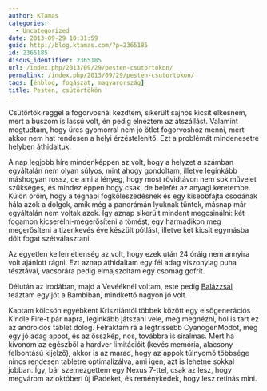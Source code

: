 ```yaml
---
author: KTamas
categories:
  - Uncategorized
date: 2013-09-29 10:31:59
guid: http://blog.ktamas.com/?p=2365185
id: 2365185
disqus_identifier: 2365185
url: /index.php/2013/09/29/pesten-csutortokon/
permalink: /index.php/2013/09/29/pesten-csutortokon/
tags: [énblog, fogászat, magyarország]
title: Pesten, csütörtökön
---
```


Csütörtök reggel a fogorvosnál kezdtem, sikerült sajnos kicsit elkésnem, mert a buszom is lassú volt, én pedig elnéztem az átszállást. Valamint megtudtam, hogy üres gyomorral nem jó ötlet fogorvoshoz menni, mert akkor nem hat rendesen a helyi érzéstelenítő. Ezt a problémát mindenesetre helyben áthidaltuk.

A nap legjobb híre mindenképpen az volt, hogy a helyzet a számban egyáltalán nem olyan súlyos, mint ahogy gondoltam, illetve leginkább máshogyan rossz, de ami a lényeg, hogy most rövidtávon nem sok művelet szükséges, és mindez éppen hogy csak, de belefér az anyagi keretembe. Külön öröm, hogy a tegnapi fogkőleszedésnek és egy kisebbfajta csodának hála azok a dolgok, amik még a panorámán lyuknak tűntek, másnap már egyáltalán nem voltak azok. Így aznap sikerült mindent megcsinálni: két fogamon kicserélni-megerősíteni a tömést, egy harmadikon meg megerősíteni a tizenkevés éve készült pótlást, illetve két kicsit egymásba dőlt fogat szétválasztani.

Az egyetlen kellemetlenség az volt, hogy ezek után 24 óráig nem annyira volt ajánlott rágni. Ezt aznap áthidaltam egy fél adag viszonylag puha tésztával, vacsorára pedig elmajszoltam egy csomag gofrit.

Délután az irodában, majd a Vevééknél voltam, este pedig [Balázzsal](http://twitter.com/balazs_szemes) teáztam egy jót a Bambiban, mindkettő nagyon jó volt.

Kaptam kölcsön egyébként Krisztiántól többek között egy elsőgenerációs Kindle Fire-t pár napra, leginkább játszani vele, meg megnézni, hol is tart ez az androidos tablet dolog. Felraktam rá a legfrissebb CyanogenModot, meg egy jó adag appot, és az összkép, nos, továbbra is siralmas. Mert ha kivonom az egészből a hardver limitációit (kevés memória, alacsony felbontású kijelző), akkor is az marad, hogy az appok túlnyomó többsége nincs rendesen tabletre optimalizálva, ami igen, azt is lehetne sokkal jobban. Így, bár szemezgettem egy Nexus 7-ttel, csak az lesz, hogy megvárom az októberi új iPadeket, és reménykedek, hogy lesz retinás mini.
